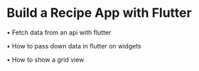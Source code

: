 
# Build a Recipe App with Flutter

• Fetch data from an api with flutter
 	
• How to pass down data in flutter on widgets

• How to show a grid view


